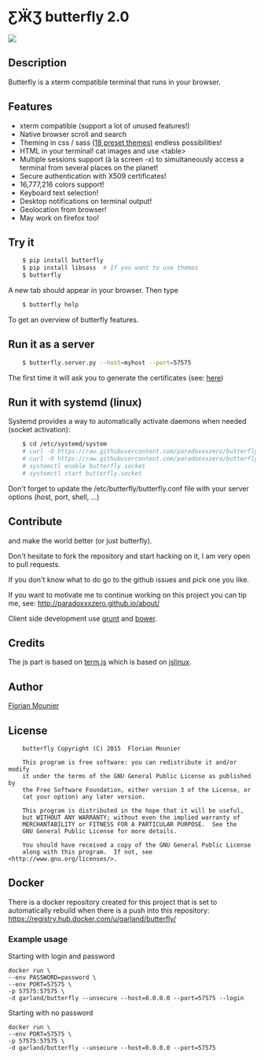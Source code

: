 # ƸӜƷ butterfly 2.0

![](http://paradoxxxzero.github.io/assets/butterfly_2.0_1.gif)


## Description

Butterfly is a xterm compatible terminal that runs in your browser.


## Features

* xterm compatible (support a lot of unused features!)
* Native browser scroll and search
* Theming in css / sass [(18 preset themes)](https://github.com/paradoxxxzero/butterfly-themes) endless possibilities!
* HTML in your terminal! cat images and use &lt;table&gt;
* Multiple sessions support (à la screen -x) to simultaneously access a terminal from several places on the planet!
* Secure authentication with X509 certificates!
* 16,777,216 colors support!
* Keyboard text selection!
* Desktop notifications on terminal output!
* Geolocation from browser!
* May work on firefox too!

## Try it

```bash
    $ pip install butterfly
    $ pip install libsass  # If you want to use themes
    $ butterfly
```

A new tab should appear in your browser. Then type

```bash
    $ butterfly help
```

To get an overview of butterfly features.


## Run it as a server

```bash
    $ butterfly.server.py --host=myhost --port=57575
```

The first time it will ask you to generate the certificates (see: [here](http://paradoxxxzero.github.io/2014/03/21/butterfly-with-ssl-auth.html))


## Run it with systemd (linux)

Systemd provides a way to automatically activate daemons when needed (socket activation):

```bash
    $ cd /etc/systemd/system
    # curl -O https://raw.githubusercontent.com/paradoxxxzero/butterfly/master/butterfly.service
    # curl -O https://raw.githubusercontent.com/paradoxxxzero/butterfly/master/butterfly.socket
    # systemctl enable butterfly.socket
    # systemctl start butterfly.socket
```

Don't forget to update the /etc/butterfly/butterfly.conf file with your server options (host, port, shell, ...)

## Contribute

and make the world better (or just butterfly).

Don't hesitate to fork the repository and start hacking on it, I am very open to pull requests.

If you don't know what to do go to the github issues and pick one you like.

If you want to motivate me to continue working on this project you can tip me, see: http://paradoxxxzero.github.io/about/

Client side development use [grunt](http://gruntjs.com/) and [bower](http://bower.io/).


## Credits

The js part is based on [term.js](https://github.com/chjj/term.js/) which is based on [jslinux](http://bellard.org/jslinux/).
## Author

[Florian Mounier](http://paradoxxxzero.github.io/)


## License

```
    butterfly Copyright (C) 2015  Florian Mounier

    This program is free software: you can redistribute it and/or modify
    it under the terms of the GNU General Public License as published by
    the Free Software Foundation, either version 3 of the License, or
    (at your option) any later version.

    This program is distributed in the hope that it will be useful,
    but WITHOUT ANY WARRANTY; without even the implied warranty of
    MERCHANTABILITY or FITNESS FOR A PARTICULAR PURPOSE.  See the
    GNU General Public License for more details.

    You should have received a copy of the GNU General Public License
    along with this program.  If not, see <http://www.gnu.org/licenses/>.
```

## Docker
There is a docker repository created for this project that is set to automatically rebuild when there is a push
into this repository: https://registry.hub.docker.com/u/garland/butterfly/

### Example usage

Starting with login and password

```
docker run \
--env PASSWORD=password \
--env PORT=57575 \
-p 57575:57575 \
-d garland/butterfly --unsecure --host=0.0.0.0 --port=57575 --login
```

Starting with no password

```
docker run \
--env PORT=57575 \
-p 57575:57575 \
-d garland/butterfly --unsecure --host=0.0.0.0 --port=57575
```
